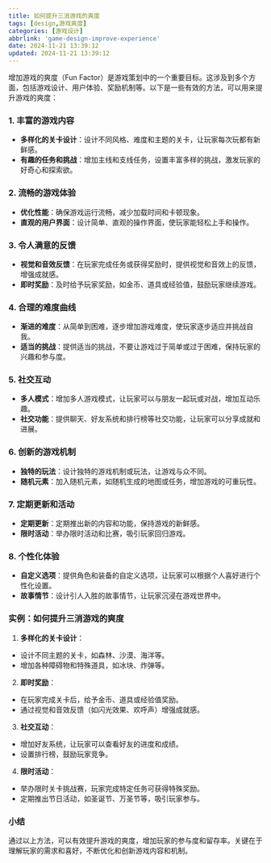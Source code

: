 ```yaml
---
title: 如何提升三消游戏的爽度
tags: [design,游戏爽度]
categories: [游戏设计]
abbrlink: 'game-design-improve-experience'
date: 2024-11-21 13:39:12
updated: 2024-11-21 13:39:12
---
```


增加游戏的爽度（Fun Factor）是游戏策划中的一个重要目标。这涉及到多个方面，包括游戏设计、用户体验、奖励机制等。以下是一些有效的方法，可以用来提升游戏的爽度：

### 1. 丰富的游戏内容
- **多样化的关卡设计**：设计不同风格、难度和主题的关卡，让玩家每次玩都有新鲜感。
- **有趣的任务和挑战**：增加主线和支线任务，设置丰富多样的挑战，激发玩家的好奇心和探索欲。

### 2. 流畅的游戏体验
- **优化性能**：确保游戏运行流畅，减少加载时间和卡顿现象。
- **直观的用户界面**：设计简单、直观的操作界面，使玩家能轻松上手和操作。

### 3. 令人满意的反馈
- **视觉和音效反馈**：在玩家完成任务或获得奖励时，提供视觉和音效上的反馈，增强成就感。
- **即时奖励**：及时给予玩家奖励，如金币、道具或经验值，鼓励玩家继续游戏。

### 4. 合理的难度曲线
- **渐进的难度**：从简单到困难，逐步增加游戏难度，使玩家逐步适应并挑战自我。
- **适当的挑战**：提供适当的挑战，不要让游戏过于简单或过于困难，保持玩家的兴趣和参与度。

### 5. 社交互动
- **多人模式**：增加多人游戏模式，让玩家可以与朋友一起玩或对战，增加互动乐趣。
- **社交功能**：提供聊天、好友系统和排行榜等社交功能，让玩家可以分享成就和进展。

### 6. 创新的游戏机制
- **独特的玩法**：设计独特的游戏机制或玩法，让游戏与众不同。
- **随机元素**：加入随机元素，如随机生成的地图或任务，增加游戏的可重玩性。

### 7. 定期更新和活动
- **定期更新**：定期推出新的内容和功能，保持游戏的新鲜感。
- **限时活动**：举办限时活动和比赛，吸引玩家回归游戏。

### 8. 个性化体验
- **自定义选项**：提供角色和装备的自定义选项，让玩家可以根据个人喜好进行个性化设置。
- **故事情节**：设计引人入胜的故事情节，让玩家沉浸在游戏世界中。

### 实例：如何提升三消游戏的爽度

1. **多样化的关卡设计**：
  - 设计不同主题的关卡，如森林、沙漠、海洋等。
  - 增加各种障碍物和特殊道具，如冰块、炸弹等。

2. **即时奖励**：
  - 在玩家完成关卡后，给予金币、道具或经验值奖励。
  - 通过视觉和音效反馈（如闪光效果、欢呼声）增强成就感。

3. **社交互动**：
  - 增加好友系统，让玩家可以查看好友的进度和成绩。
  - 设置排行榜，鼓励玩家竞争。

4. **限时活动**：
  - 举办限时关卡挑战赛，玩家完成特定任务可获得特殊奖励。
  - 定期推出节日活动，如圣诞节、万圣节等，吸引玩家参与。

### 小结
通过以上方法，可以有效提升游戏的爽度，增加玩家的参与度和留存率。关键在于理解玩家的需求和喜好，不断优化和创新游戏内容和机制。